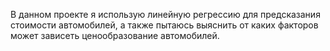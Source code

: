 В данном проекте я использую линейную регрессию для предсказания стоимости автомобилей, а также пытаюсь выяснить от каких факторов может зависеть ценообразование автомобилей.
